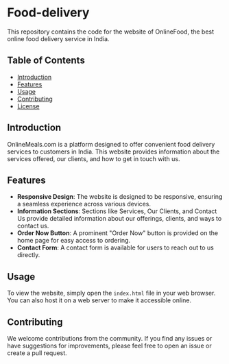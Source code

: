 # Food-delivery


This repository contains the code for the website of OnlineFood, the best online food delivery service in India.

## Table of Contents
- [Introduction](#introduction)
- [Features](#features)
- [Usage](#usage)
- [Contributing](#contributing)
- [License](#license)

## Introduction
OnlineMeals.com is a platform designed to offer convenient food delivery services to customers in India. This website provides information about the services offered, our clients, and how to get in touch with us.

## Features
- **Responsive Design**: The website is designed to be responsive, ensuring a seamless experience across various devices.
- **Information Sections**: Sections like Services, Our Clients, and Contact Us provide detailed information about our offerings, clients, and ways to contact us.
- **Order Now Button**: A prominent "Order Now" button is provided on the home page for easy access to ordering.
- **Contact Form**: A contact form is available for users to reach out to us directly.

## Usage
To view the website, simply open the `index.html` file in your web browser. You can also host it on a web server to make it accessible online.

## Contributing
We welcome contributions from the community. If you find any issues or have suggestions for improvements, please feel free to open an issue or create a pull request.

